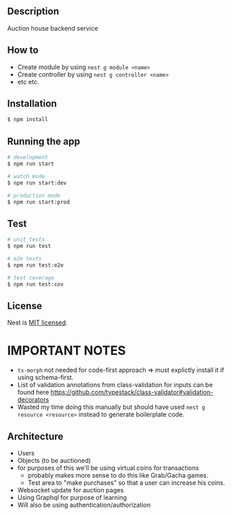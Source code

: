 ## Description

Auction house backend service

## How to

- Create module by using `nest g module <name>`
- Create controller by using `nest g controller <name>`
- etc etc.

## Installation

```bash
$ npm install
```

## Running the app

```bash
# development
$ npm run start

# watch mode
$ npm run start:dev

# production mode
$ npm run start:prod
```

## Test

```bash
# unit tests
$ npm run test

# e2e tests
$ npm run test:e2e

# test coverage
$ npm run test:cov
```

## License

Nest is [MIT licensed](LICENSE).

# IMPORTANT NOTES

- `ts-morph` not needed for code-first approach => must explictly install it if using schema-first.
- List of validation annotations from class-validation for inputs can be found here https://github.com/typestack/class-validator#validation-decorators
- Wasted my time doing this manually but should have used `nest g resource <resource>` instead to generate boilerplate code.

## Architecture

- Users
- Objects (to be auctioned)
- for purposes of this we'll be using virtual coins for transactions
  - probably makes more sense to do this like Grab/Gacha games.
  - Test area to "make purchases" so that a user can increase his coins.
- Websocket update for auction pages
- Using Graphql for purpose of learning
- Will also be using authentication/authorization
